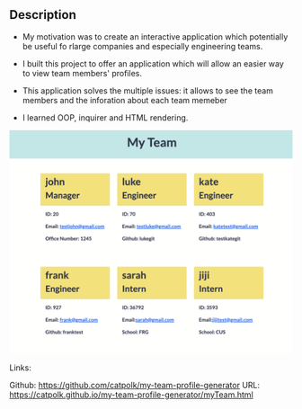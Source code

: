 # <my-team-profile-generator>

## Description

- My motivation was to create an interactive application which potentially be useful fo rlarge companies and especially engineering teams. 

- I built this project to offer an application which will allow an easier way to view team members' profiles. 

- This application solves the multiple issues: it allows to see the team members and the inforation about each team memeber 

- I learned OOP, inquirer and HTML rendering. 

![screenshot of the application](./assets/images/Screen%20Shot%202022-10-28%20at%2011.53.01%20AM.png)

Links: 

Github: https://github.com/catpolk/my-team-profile-generator
URL: https://catpolk.github.io/my-team-profile-generator/myTeam.html


